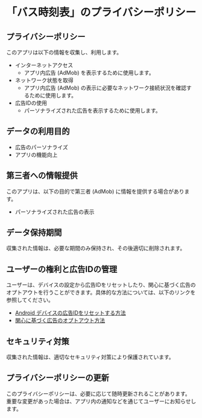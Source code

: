 # 「バス時刻表」のプライバシーポリシー

## プライバシーポリシー

このアプリは以下の情報を収集し、利用します。

* インターネットアクセス
  * アプリ内広告 (AdMob) を表示するために使用します。
* ネットワーク状態を取得
  * アプリ内広告 (AdMob) の表示に必要なネットワーク接続状況を確認するために使用します。
* 広告IDの使用
  * パーソナライズされた広告を表示するために使用します。

## データの利用目的

* 広告のパーソナライズ
* アプリの機能向上

## 第三者への情報提供

このアプリは、以下の目的で第三者 (AdMob) に情報を提供する場合があります。

* パーソナライズされた広告の表示

## データ保持期間

収集された情報は、必要な期間のみ保持され、その後適切に削除されます。

## ユーザーの権利と広告IDの管理

ユーザーは、デバイスの設定から広告IDをリセットしたり、関心に基づく広告のオプトアウトを行うことができます。具体的な方法については、以下のリンクを参照してください。

* [Android デバイスの広告IDをリセットする方法](https://support.google.com/googleplay/answer/3405269?hl=ja)
* [関心に基づく広告のオプトアウト方法](https://support.google.com/ads/answer/2662922?hl=ja)

## セキュリティ対策

収集された情報は、適切なセキュリティ対策により保護されています。

## プライバシーポリシーの更新

このプライバシーポリシーは、必要に応じて随時更新されることがあります。
重要な変更があった場合は、アプリ内の通知などを通じてユーザーにお知らせします。
